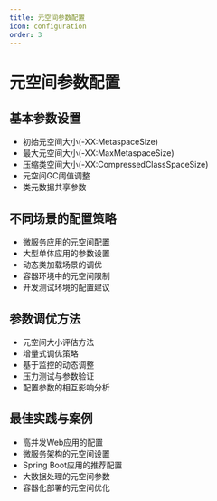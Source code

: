 ```yaml
---
title: 元空间参数配置
icon: configuration
order: 3
---
```


# 元空间参数配置

## 基本参数设置

- 初始元空间大小(-XX:MetaspaceSize)
- 最大元空间大小(-XX:MaxMetaspaceSize)
- 压缩类空间大小(-XX:CompressedClassSpaceSize)
- 元空间GC阈值调整
- 类元数据共享参数

## 不同场景的配置策略

- 微服务应用的元空间配置
- 大型单体应用的参数设置
- 动态类加载场景的调优
- 容器环境中的元空间限制
- 开发测试环境的配置建议

## 参数调优方法

- 元空间大小评估方法
- 增量式调优策略
- 基于监控的动态调整
- 压力测试与参数验证
- 配置参数的相互影响分析

## 最佳实践与案例

- 高并发Web应用的配置
- 微服务架构的元空间设置
- Spring Boot应用的推荐配置
- 大数据处理的元空间参数
- 容器化部署的元空间优化
